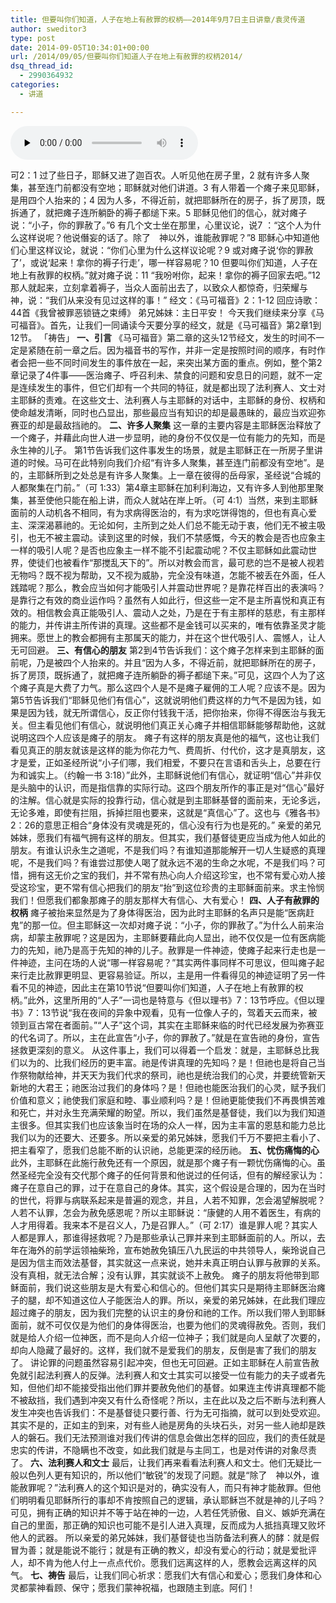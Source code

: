 ```yaml
---
title: 但要叫你们知道，人子在地上有赦罪的权柄——2014年9月7日主日讲章/袁灵传道
author: sweditor3
type: post
date: 2014-09-05T10:34:01+00:00
url: /2014/09/05/但要叫你们知道人子在地上有赦罪的权柄2014/
dsq_thread_id:
  - 2990364932
categories:
  - 讲道

---
```

<div id="c-11531" class="grandmp3">
  <audio src="https://t5.shwchurch.org/wp-content/uploads/2014/09/2014年9月7日讲道【音频】.mp3" controls false preload="none" autobuffer="false"></audio>
</div>

可2：1 过了些日子，耶稣又进了迦百农。人听见他在房子里，2 就有许多人聚集，甚至连门前都没有空地；耶稣就对他们讲道。3 有人带着一个瘫子来见耶稣，是用四个人抬来的；4 因为人多，不得近前，就把耶稣所在的房子，拆了房顶，既拆通了，就把瘫子连所躺卧的褥子都缒下来。5 耶稣见他们的信心，就对瘫子说：“小子，你的罪赦了。”6 有几个文士坐在那里，心里议论，说7 ：“这个人为什么这样说呢？他说僭妄的话了。除了　神以外，谁能赦罪呢？”8 耶稣心中知道他们心里这样议论，就说：“你们心里为什么这样议论呢？9 或对瘫子说‘你的罪赦了’，或说‘起来！拿你的褥子行走’，哪一样容易呢？10 但要叫你们知道，人子在地上有赦罪的权柄。”就对瘫子说：11 “我吩咐你，起来！拿你的褥子回家去吧。”12 那人就起来，立刻拿着褥子，当众人面前出去了，以致众人都惊奇，归荣耀与　神，说：“我们从来没有见过这样的事！” 经文：《马可福音》2：1-12 回应诗歌：44首《我曾被罪恶锁链之束缚》 弟兄姊妹：主日平安！ 今天我们继续来分享《马可福音》。首先，让我们一同诵读今天要分享的经文，就是《马可福音》第2章1到12节。 「祷告」 **一、引言** 《马可福音》第二章的这头12节经文，发生的时间不一定是紧随在前一章之后。因为福音书的写作，并非一定是按照时间的顺序，有时作者会把一些不同时间发生的事件放在一起，来突出某方面的重点。例如，整个第2章记录了4件事——医治瘫子、呼召利未、禁食的问题和安息日的问题，就不一定是连续发生的事件，但它们却有一个共同的特征，就是都出现了法利赛人、文士对主耶稣的责难。在这些文士、法利赛人与主耶稣的对话中，主耶稣的身份、权柄和使命越发清晰，同时也凸显出，那些最应当有知识的却是最愚昧的，最应当欢迎弥赛亚的却是最敌挡祂的。 **二、许多人聚集** 这一章的主要内容是主耶稣医治释放了一个瘫子，并藉此向世人进一步显明，祂的身份不仅仅是一位有能力的先知，而是永生神的儿子。 第1节告诉我们这件事发生的场景，就是主耶稣正在一所房子里讲道的时候。马可在此特别向我们介绍“有许多人聚集，甚至连门前都没有空地”。是的，主耶稣所到之处总是有许多人聚集。上一章在彼得的岳母家，圣经说“合城的人都聚集在门前。”（可 1:33）第4章主耶稣在加利利海边，又有许多人到他那里聚集，甚至使他只能在船上讲，而众人就站在岸上听。（可 4:1）当然，来到主耶稣面前的人动机各不相同，有为求病得医治的，有为求吃饼得饱的，但也有真心爱主、深深渴慕祂的。无论如何，主所到之处人们总不能无动于衷，他们无不被主吸引，也无不被主震动。读到这里的时候，我们不禁感慨，今天的教会是否也应象主一样的吸引人呢？是否也应象主一样不能不引起震动呢？不仅主耶稣如此震动世界，使徒们也被看作“那搅乱天下的”。所以对教会而言，最可悲的岂不是被人视若无物吗？既不视为帮助，又不视为威胁，完全没有味道，怎能不被丢在外面，任人践踏呢？那么，教会应当如何才能吸引人并震动世界呢？是靠花样百出的表演吗？是靠行之有效的商业运作吗？虽然有人如此行，但这些一定不是主所喜悦和真正有效的。相信教会真正能吸引人、震动人之处，乃是在于有主那样的慈悲，有主那样的能力，并传讲主所传讲的真理。这些都不是金钱可以买来的，唯有依靠圣灵才能拥来。愿世上的教会都拥有主那属天的能力，并在这个世代吸引人、震憾人，让人无可回避。 **三、有信心的朋友** 第2到4节告诉我们：这个瘫子怎样来到主耶稣的面前呢，乃是被四个人抬来的。并且“因为人多，不得近前，就把耶稣所在的房子，拆了房顶，既拆通了，就把瘫子连所躺卧的褥子都缒下来。”可见，这四个人为了这个瘫子真是大费了力气。那么这四个人是不是瘫子雇佣的工人呢？应该不是。因为第5节告诉我们“耶稣见他们有信心”，这就说明他们费这样的力气不是因为钱，如果是因为钱，就无所谓信心，反正你付钱我干活，把你抬来，你得不得医治与我无关。但主看见他们有信心，就说明他们真正关心瘫子并相信耶稣能够帮助他，这就说明这四个人应该是瘫子的朋友。 瘫子有这样的朋友真是他的福气，这也让我们看见真正的朋友就该是这样的能为你花力气、费周折、付代价，这才是真朋友，这才是爱，正如圣经所说“小子们哪，我们相爱，不要只在言语和舌头上，总要在行为和诚实上。（约翰一书 3:18）”此外，主耶稣说他们有信心，就证明“信心”并非仅是头脑中的认识，而是指信靠的实际行动。这四个朋友所作的事正是对“信心”最好的注解。信心就是实际的投靠行动，信心就是到主耶稣基督的面前来，无论多远，无论多难，即使有拦阻，拆掉拦阻也要来，这就是“真信心”了。这也与《雅各书》2：26的意思正相合“身体没有灵魂是死的，信心没有行为也是死的。” 亲爱的弟兄姊妹，愿我们有福气拥有这样的朋友。但其实，我们基督徒更应当成为他人如此的朋友。有谁认识永生之道呢，不是我们吗？有谁知道那能解开一切人生疑惑的真理呢，不是我们吗？有谁尝过那使人喝了就永远不渴的生命之水呢，不是我们吗？可惜，拥有这无价之宝的我们，并不常有热心向人介绍这珍宝，也不常有爱心劝人接受这珍宝，更不常有信心把我们的朋友“抬”到这位珍贵的主耶稣面前来。求主怜悯我们！但愿我们都象那瘫子的朋友那样大有信心、大有爱心！ **四、人子有赦罪的权柄** 瘫子被抬来显然是为了身体得医治，因为此时主耶稣的名声只是能“医病赶鬼”的那一位。但主耶稣这一次却对瘫子说：“小子，你的罪赦了。”为什么人前来治病，却蒙主赦罪呢？这是因为，主耶稣要藉此向人显出，祂不仅仅是一位有医病能力的先知，祂乃是高于先知的神的儿子。赦罪是一件神迹，使瘫子起来行走也是一件神迹，主问在场的人说“哪一样容易呢？”其实两件事同样不可思议，但叫瘫子起来行走比赦罪更明显、更容易验证。所以，主是用一件看得见的神迹证明了另一件看不见的神迹，因此主在第10节说“但要叫你们知道，人子在地上有赦罪的权柄。”此外，这里所用的“人子”一词也是特意与《但以理书》7：13节呼应。《但以理书》7：13节说“我在夜间的异象中观看，见有一位像人子的，驾着天云而来，被领到亘古常在者面前。”“人子”这个词，其实在主耶稣来临的时代已经发展为弥赛亚的代名词了。所以，主在此宣告“小子，你的罪赦了。”就是在宣告祂的身份，宣告拯救更深刻的意义。 从这件事上，我们可以得着一个启发：就是，主耶稣总比我们以为的、比我们经历的更丰富。祂是传讲真理的先知吗？是！但祂也是将自己当作祭物献给神，并天天为我们代求的祭司，祂也是统治我们的心灵，并要统管新天新地的大君王；祂医治过我们的身体吗？是！但祂也能医治我们的心灵，赋予我们价值和意义；祂使我们家庭和睦、事业顺利吗？是！但祂更能使我们不再畏惧苦难和死亡，并对永生充满荣耀的盼望。所以，我们虽然是基督徒，我们以为我们知道主很多。但其实我们也应该象当时在场的众人一样，因为主丰富的恩慈和能力总比我们以为的还要大、还要多。所以亲爱的弟兄姊妹，愿我们千万不要把主看小了、把主看窄了，愿我们总能不断的认识祂，总能更深的经历祂。 **五、忧伤痛悔的心** 此外，主耶稣在此施行赦免还有一个原因，就是那个瘫子有一颗忧伤痛悔的心。虽然圣经完全没有交代那个瘫子的任何背景和他说过的任何话，但有的解经家认为：瘫子在意自己的罪，过于在意自己的身体。其实，这个假设是合理的，因为在当时的世代，将罪与病联系起来是普遍的观念，并且，人若不知罪，怎会渴望解脱呢？人若不认罪，怎会为赦免感恩呢？所以主耶稣说：“康健的人用不着医生，有病的人才用得着。我来本不是召义人，乃是召罪人。”（可 2:17）谁是罪人呢？其实人人都是罪人，那谁得拯救呢？乃是那些承认己罪并来到主耶稣面前的人。所以，去年在海外的前学运领袖柴玲，宣布她赦免镇压八九民运的中共领导人，柴玲说自己是因为信主而效法基督，其实就这一点来说，她并未真正明白认罪与赦罪的关系。没有真相，就无法合解；没有认罪，其实就谈不上赦免。 瘫子的朋友将他带到耶稣面前，我们说这些朋友是大有爱心和信心的。但他们其实只是期待主耶稣医治瘫子的腿，却不知道这位人子能医治人的罪。所以，亲爱的弟兄姊妹，在此我们理应超过瘫子的朋友，因为我们完整的认识主的身份和祂的工作。所以我们带人到耶稣面前，就不可仅仅是为他们的身体得医治，也要为他们的灵魂得赦免。否则，我们就是给人介绍一位神医，而不是向人介绍一位神子；我们就是向人呈献了次要的，却向人隐藏了最好的。这样，我们就不是爱我们的朋友，反倒是害了我们的朋友了。 讲论罪的问题虽然容易引起冲突，但也无可回避。正如主耶稣在人前宣告赦免就引起法利赛人的反弹。法利赛人和文士其实可以接受一位有能力的夫子或者先知，但他们却不能接受指出他们罪并要赦免他们的基督。如果连主传讲真理都不能不被敌挡，我们遇到冲突又有什么奇怪呢？所以，主在此以及之后不断与法利赛人发生冲突也告诉我们：不是基督徒只要行善、行为无可指摘，就可以到处受欢迎。其实不是的，正如主的到来，对有些人祂是房角的头块石头，对另一些人祂却是跌人的磐石。我们无法预测谁对我们传讲的信息会做出怎样的回应，我们的责任就是忠实的传讲，不隐瞒也不改变，如此我们就是与主同工，也是对传讲的对象尽责了。 **六、法利赛人和文士** 最后，让我们再来看看法利赛人和文士。他们无疑比一般以色列人更有知识的，所以他们“敏锐”的发现了问题。就是“除了　神以外，谁能赦罪呢？”法利赛人的这个知识是对的，确实没有人，而只有神才能赦罪。但他们明明看见耶稣所行的事却不肯按照自己的逻辑，承认耶稣岂不就是神的儿子吗？可见，拥有正确的知识并不等于站在神的一边，人若任凭骄傲、自义、嫉妒充满在自己的里面，那正确的知识也可能不是引人进入真理，反而成为人抵挡真理又败坏他人的武器。 所以亲爱的弟兄姊妹，我们基督徒也当防备法利赛人的酵：就是假冒为善；就是能说不能行；就是有正确的教义，却没有爱心的行动；就是爱批评人，却不肯为他人付上一点点代价。愿我们远离这样的人，愿教会远离这样的风气。 **七、祷告** 最后，让我们同心祈求：愿我们大有信心和爱心；愿我们身体和心灵都蒙神看顾、保守；愿我们蒙神祝福，也跟随主到底。阿们！